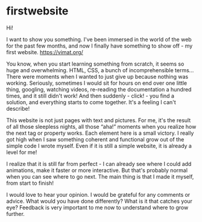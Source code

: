 # firstwebsite

Hi!

I want to show you something. I've been immersed in the world of the web for the past few months, and now I finally have something to show off - my first website. https://vimat.org/

You know, when you start learning something from scratch, it seems so huge and overwhelming. HTML, CSS, a bunch of incomprehensible terms... There were moments when I wanted to just give up because nothing was working. Seriously, sometimes I would sit for hours on end over one little thing, googling, watching videos, re-reading the documentation a hundred times, and it still didn't work! And then suddenly - click! - you find a solution, and everything starts to come together. It's a feeling I can't describe!

This website is not just pages with text and pictures. For me, it's the result of all those sleepless nights, all those “aha!” moments when you realize how the next tag or property works. Each element here is a small victory. I really got high when I saw something coherent and functional grow out of the simple code I wrote myself. Even if it is still a simple website, it is already a level for me!

I realize that it is still far from perfect - I can already see where I could add animations, make it faster or more interactive. But that's probably normal when you can see where to go next. The main thing is that I made it myself, from start to finish!

I would love to hear your opinion. I would be grateful for any comments or advice. What would you have done differently? What is it that catches your eye? Feedback is very important to me now to understand where to grow further.
